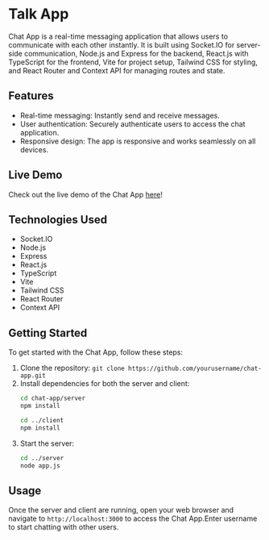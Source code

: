 # Talk App

Chat App is a real-time messaging application that allows users to communicate with each other instantly. It is built using Socket.IO for server-side communication, Node.js and Express for the backend, React.js with TypeScript for the frontend, Vite for project setup, Tailwind CSS for styling, and React Router and Context API for managing routes and state.

## Features

- Real-time messaging: Instantly send and receive messages.
- User authentication: Securely authenticate users to access the chat application.
- Responsive design: The app is responsive and works seamlessly on all devices.

## Live Demo

Check out the live demo of the Chat App [here](https://chat-app-dvqz.onrender.com)!

## Technologies Used

- Socket.IO
- Node.js
- Express
- React.js
- TypeScript
- Vite
- Tailwind CSS
- React Router
- Context API

## Getting Started

To get started with the Chat App, follow these steps:

1. Clone the repository: `git clone https://github.com/yourusername/chat-app.git`
2. Install dependencies for both the server and client:
   ```bash
   cd chat-app/server
   npm install
   
   cd ../client
   npm install
   ```
3. Start the server:
   ```bash
   cd ../server
   node app.js
   ```

## Usage

Once the server and client are running, open your web browser and navigate to `http://localhost:3000` to access the Chat App.Enter username to start chatting with other users.
